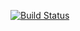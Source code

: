 [![Build Status](https://travis-ci.org/juanandreseu/CSE110Lab5.svg?branch=master)](https://travis-ci.org/juanandreseu/CSE110Lab5)
